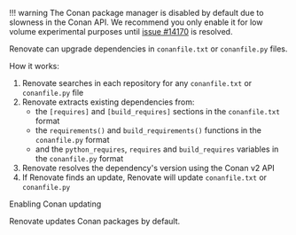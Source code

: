 <!-- prettier-ignore -->
!!! warning
    The Conan package manager is disabled by default due to slowness in the Conan API.
    We recommend you only enable it for low volume experimental purposes until [issue #14170](https://github.com/renovatebot/renovate/issues/14170) is resolved.

Renovate can upgrade dependencies in `conanfile.txt` or `conanfile.py` files.

How it works:

<!--
  TODO: remove ignore
  prettier & markdownlint conflicting nested list format
  see: https://github.com/renovatebot/renovate/pull/30608
-->
<!-- prettier-ignore -->
1. Renovate searches in each repository for any `conanfile.txt` or `conanfile.py` file
1. Renovate extracts existing dependencies from:
    - the `[requires]` and `[build_requires]` sections in the `conanfile.txt` format
    - the `requirements()` and `build_requirements()` functions in the `conanfile.py` format
    - and the `python_requires`, `requires` and `build_requires` variables in the `conanfile.py` format
1. Renovate resolves the dependency's version using the Conan v2 API
1. If Renovate finds an update, Renovate will update `conanfile.txt` or `conanfile.py`

Enabling Conan updating

Renovate updates Conan packages by default.
